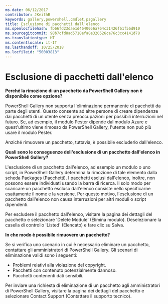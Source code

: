 ```yaml
---
ms.date: 06/12/2017
contributor: JKeithB
keywords: gallery,powershell,cmdlet,psgallery
title: Esclusione di pacchetti dall'elenco
ms.openlocfilehash: fb66fd23dae1d4640056a764c31426f61f56d910
ms.sourcegitcommit: 98b7cfd8ad5718efa8e320526ca76c3cc4141d78
ms.translationtype: HT
ms.contentlocale: it-IT
ms.lasthandoff: 10/25/2018
ms.locfileid: "50003813"
---
```

# <a name="unlisting-packages"></a>Esclusione di pacchetti dall'elenco

**Perché la rimozione di un pacchetto da PowerShell Gallery non è disponibile come opzione?**

PowerShell Gallery non supporta l'eliminazione permanente di pacchetti da parte degli utenti.
Questo consente ad altre persone di creare dipendenze dai pacchetti di un utente senza preoccupazioni per possibili interruzioni nel futuro.
Se, ad esempio, il modulo Pester dipende dal modulo Azure e quest'ultimo viene rimosso da PowerShell Gallery, l'utente non può più usare il modulo Pester.

Anziché rimuovere un pacchetto, tuttavia, è possibile escluderlo dall'elenco.

**Quali sono le conseguenze dell'esclusione di un pacchetto dall'elenco in PowerShell Gallery?**

L'esclusione di un pacchetto dall'elenco, ad esempio un modulo o uno script, in PowerShell Gallery determina la rimozione di tale elemento dalla scheda Packages (Pacchetti). I pacchetti esclusi dall'elenco, inoltre, non possono essere individuati usando la barra di ricerca.
Il solo modo per scaricare un pacchetto escluso dall'elenco consiste nello specificarne esattamente il nome e la versione.
Per questo motivo, l'esclusione di un pacchetto dall'elenco non causa interruzioni per altri moduli o script dipendenti.

Per escludere il pacchetto dall'elenco, visitare la pagina dei dettagli del pacchetto e selezionare 'Delete Module' (Elimina modulo). Deselezionare la casella di controllo 'Listed' (Elencato) e fare clic su Salva.

**In che modo è possibile rimuovere un pacchetto?**

Se si verifica uno scenario in cui è necessario eliminare un pacchetto, contattare gli amministratori di PowerShell Gallery.
Gli scenari di eliminazione validi sono i seguenti:
- Problemi relativi alla violazione del copyright.
- Pacchetti con contenuto potenzialmente dannoso.
- Pacchetti contenenti dati sensibili.

Per inviare una richiesta di eliminazione di un pacchetto agli amministratori di PowerShell Gallery, visitare la pagina dei dettagli del pacchetto e selezionare Contact Support (Contattare il supporto tecnico).
